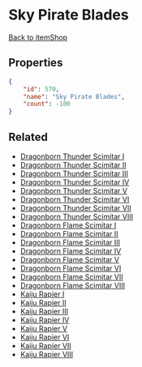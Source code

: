 # Sky Pirate Blades

<no description available>

[Back to itemShop](../item-shops.md)

## Properties

```json
{
    "id": 570,
    "name": "Sky Pirate Blades",
    "count": -100
}
```

## Related

- [Dragonborn Thunder Scimitar I](../items/17563-dragonborn-thunder-scimitar-i.md)
- [Dragonborn Thunder Scimitar II](../items/17564-dragonborn-thunder-scimitar-ii.md)
- [Dragonborn Thunder Scimitar III](../items/17565-dragonborn-thunder-scimitar-iii.md)
- [Dragonborn Thunder Scimitar IV](../items/17566-dragonborn-thunder-scimitar-iv.md)
- [Dragonborn Thunder Scimitar V](../items/17567-dragonborn-thunder-scimitar-v.md)
- [Dragonborn Thunder Scimitar VI](../items/17568-dragonborn-thunder-scimitar-vi.md)
- [Dragonborn Thunder Scimitar VII](../items/17569-dragonborn-thunder-scimitar-vii.md)
- [Dragonborn Thunder Scimitar VIII](../items/17570-dragonborn-thunder-scimitar-viii.md)
- [Dragonborn Flame Scimitar I](../items/17571-dragonborn-flame-scimitar-i.md)
- [Dragonborn Flame Scimitar II](../items/17572-dragonborn-flame-scimitar-ii.md)
- [Dragonborn Flame Scimitar III](../items/17573-dragonborn-flame-scimitar-iii.md)
- [Dragonborn Flame Scimitar IV](../items/17574-dragonborn-flame-scimitar-iv.md)
- [Dragonborn Flame Scimitar V](../items/17575-dragonborn-flame-scimitar-v.md)
- [Dragonborn Flame Scimitar VI](../items/17576-dragonborn-flame-scimitar-vi.md)
- [Dragonborn Flame Scimitar VII](../items/17577-dragonborn-flame-scimitar-vii.md)
- [Dragonborn Flame Scimitar VIII](../items/17578-dragonborn-flame-scimitar-viii.md)
- [Kaiju Rapier I](../items/17579-kaiju-rapier-i.md)
- [Kaiju Rapier II](../items/17580-kaiju-rapier-ii.md)
- [Kaiju Rapier III](../items/17581-kaiju-rapier-iii.md)
- [Kaiju Rapier IV](../items/17582-kaiju-rapier-iv.md)
- [Kaiju Rapier V](../items/17583-kaiju-rapier-v.md)
- [Kaiju Rapier VI](../items/17584-kaiju-rapier-vi.md)
- [Kaiju Rapier VII](../items/17585-kaiju-rapier-vii.md)
- [Kaiju Rapier VIII](../items/17586-kaiju-rapier-viii.md)

